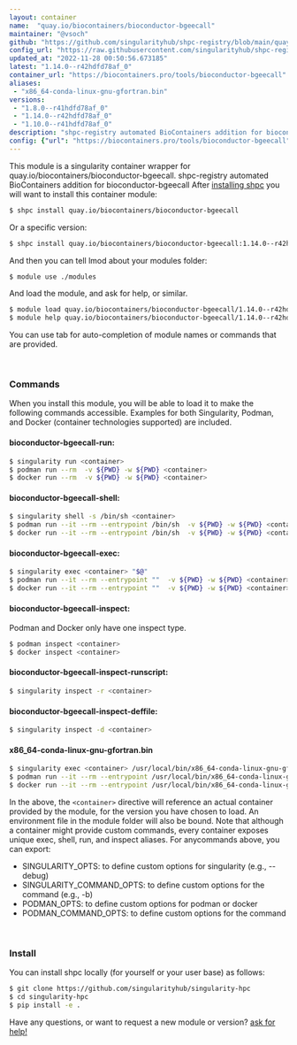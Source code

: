 ```yaml
---
layout: container
name:  "quay.io/biocontainers/bioconductor-bgeecall"
maintainer: "@vsoch"
github: "https://github.com/singularityhub/shpc-registry/blob/main/quay.io/biocontainers/bioconductor-bgeecall/container.yaml"
config_url: "https://raw.githubusercontent.com/singularityhub/shpc-registry/main/quay.io/biocontainers/bioconductor-bgeecall/container.yaml"
updated_at: "2022-11-28 00:50:56.673185"
latest: "1.14.0--r42hdfd78af_0"
container_url: "https://biocontainers.pro/tools/bioconductor-bgeecall"
aliases:
 - "x86_64-conda-linux-gnu-gfortran.bin"
versions:
 - "1.8.0--r41hdfd78af_0"
 - "1.14.0--r42hdfd78af_0"
 - "1.10.0--r41hdfd78af_0"
description: "shpc-registry automated BioContainers addition for bioconductor-bgeecall"
config: {"url": "https://biocontainers.pro/tools/bioconductor-bgeecall", "maintainer": "@vsoch", "description": "shpc-registry automated BioContainers addition for bioconductor-bgeecall", "latest": {"1.14.0--r42hdfd78af_0": "sha256:2cfc72e0afcf63cb0ede877a70f2efab40137dfea4b43f9822cad768b76b8874"}, "tags": {"1.8.0--r41hdfd78af_0": "sha256:6c9146084e0f9a8463007cd43958a7265e3adb81115eb118f7ac2bddfc630556", "1.14.0--r42hdfd78af_0": "sha256:2cfc72e0afcf63cb0ede877a70f2efab40137dfea4b43f9822cad768b76b8874", "1.10.0--r41hdfd78af_0": "sha256:61b1a5512d39439ba9f4b6928e6b41f6c6651babb729cd6ec1651cb3790983cd"}, "docker": "quay.io/biocontainers/bioconductor-bgeecall", "aliases": {"x86_64-conda-linux-gnu-gfortran.bin": "/usr/local/bin/x86_64-conda-linux-gnu-gfortran.bin"}}
---
```


This module is a singularity container wrapper for quay.io/biocontainers/bioconductor-bgeecall.
shpc-registry automated BioContainers addition for bioconductor-bgeecall
After [installing shpc](#install) you will want to install this container module:


```bash
$ shpc install quay.io/biocontainers/bioconductor-bgeecall
```

Or a specific version:

```bash
$ shpc install quay.io/biocontainers/bioconductor-bgeecall:1.14.0--r42hdfd78af_0
```

And then you can tell lmod about your modules folder:

```bash
$ module use ./modules
```

And load the module, and ask for help, or similar.

```bash
$ module load quay.io/biocontainers/bioconductor-bgeecall/1.14.0--r42hdfd78af_0
$ module help quay.io/biocontainers/bioconductor-bgeecall/1.14.0--r42hdfd78af_0
```

You can use tab for auto-completion of module names or commands that are provided.

<br>

### Commands

When you install this module, you will be able to load it to make the following commands accessible.
Examples for both Singularity, Podman, and Docker (container technologies supported) are included.

#### bioconductor-bgeecall-run:

```bash
$ singularity run <container>
$ podman run --rm  -v ${PWD} -w ${PWD} <container>
$ docker run --rm  -v ${PWD} -w ${PWD} <container>
```

#### bioconductor-bgeecall-shell:

```bash
$ singularity shell -s /bin/sh <container>
$ podman run --it --rm --entrypoint /bin/sh  -v ${PWD} -w ${PWD} <container>
$ docker run --it --rm --entrypoint /bin/sh  -v ${PWD} -w ${PWD} <container>
```

#### bioconductor-bgeecall-exec:

```bash
$ singularity exec <container> "$@"
$ podman run --it --rm --entrypoint ""  -v ${PWD} -w ${PWD} <container> "$@"
$ docker run --it --rm --entrypoint ""  -v ${PWD} -w ${PWD} <container> "$@"
```

#### bioconductor-bgeecall-inspect:

Podman and Docker only have one inspect type.

```bash
$ podman inspect <container>
$ docker inspect <container>
```

#### bioconductor-bgeecall-inspect-runscript:

```bash
$ singularity inspect -r <container>
```

#### bioconductor-bgeecall-inspect-deffile:

```bash
$ singularity inspect -d <container>
```


#### x86_64-conda-linux-gnu-gfortran.bin

```bash
$ singularity exec <container> /usr/local/bin/x86_64-conda-linux-gnu-gfortran.bin
$ podman run --it --rm --entrypoint /usr/local/bin/x86_64-conda-linux-gnu-gfortran.bin   -v ${PWD} -w ${PWD} <container> -c " $@"
$ docker run --it --rm --entrypoint /usr/local/bin/x86_64-conda-linux-gnu-gfortran.bin   -v ${PWD} -w ${PWD} <container> -c " $@"
```



In the above, the `<container>` directive will reference an actual container provided
by the module, for the version you have chosen to load. An environment file in the
module folder will also be bound. Note that although a container
might provide custom commands, every container exposes unique exec, shell, run, and
inspect aliases. For anycommands above, you can export:

 - SINGULARITY_OPTS: to define custom options for singularity (e.g., --debug)
 - SINGULARITY_COMMAND_OPTS: to define custom options for the command (e.g., -b)
 - PODMAN_OPTS: to define custom options for podman or docker
 - PODMAN_COMMAND_OPTS: to define custom options for the command

<br>

### Install

You can install shpc locally (for yourself or your user base) as follows:

```bash
$ git clone https://github.com/singularityhub/singularity-hpc
$ cd singularity-hpc
$ pip install -e .
```

Have any questions, or want to request a new module or version? [ask for help!](https://github.com/singularityhub/singularity-hpc/issues)